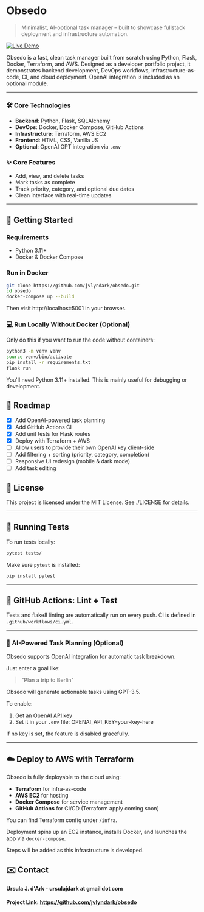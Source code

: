# Obsedo

> Minimalist, AI-optional task manager – built to showcase fullstack deployment and infrastructure automation.

[![Live Demo](https://img.shields.io/badge/Live%20Demo-obsedo.jvlyndark.com-blue?style=flat-square)](http://obsedo.jvlyndark.com)

Obsedo is a fast, clean task manager built from scratch using Python, Flask, Docker, Terraform, and AWS. Designed as a developer portfolio project, it demonstrates backend development, DevOps workflows, infrastructure-as-code, CI, and cloud deployment. OpenAI integration is included as an optional module.

---

### 🛠️ Core Technologies

- **Backend**: Python, Flask, SQLAlchemy
- **DevOps**: Docker, Docker Compose, GitHub Actions
- **Infrastructure**: Terraform, AWS EC2
- **Frontend**: HTML, CSS, Vanilla JS
- **Optional**: OpenAI GPT integration via `.env`

### ✨ Core Features

- Add, view, and delete tasks
- Mark tasks as complete
- Track priority, category, and optional due dates
- Clean interface with real-time updates

---

## 🚀 Getting Started

### Requirements

- Python 3.11+
- Docker & Docker Compose

### Run in Docker

```bash
git clone https://github.com/jvlyndark/obsedo.git
cd obsedo
docker-compose up --build
```

Then visit http://localhost:5001 in your browser.

### 💻 Run Locally Without Docker (Optional)

Only do this if you want to run the code without containers:

```bash
python3 -m venv venv
source venv/bin/activate
pip install -r requirements.txt
flask run
```

You'll need Python 3.11+ installed. This is mainly useful for debugging or development.

## 🧩 Roadmap

- [x] Add OpenAI-powered task planning
- [x] Add GitHub Actions CI
- [x] Add unit tests for Flask routes
- [x] Deploy with Terraform + AWS
- [ ] Allow users to provide their own OpenAI key client-side
- [ ] Add filtering + sorting (priority, category, completion)
- [ ] Responsive UI redesign (mobile & dark mode)
- [ ] Add task editing

## 📄 License

This project is licensed under the MIT License.
See ./LICENSE for details.

---

## 🧪 Running Tests

To run tests locally:

```bash
pytest tests/
```

Make sure `pytest` is installed:

```bash
pip install pytest
```

---

## 🔁 GitHub Actions: Lint + Test

Tests and flake8 linting are automatically run on every push. CI is defined in `.github/workflows/ci.yml`.

---

### 🤖 AI-Powered Task Planning (Optional)

Obsedo supports OpenAI integration for automatic task breakdown.

Just enter a goal like:

> "Plan a trip to Berlin"

Obsedo will generate actionable tasks using GPT-3.5.

To enable:

1. Get an [OpenAI API key](https://platform.openai.com/account/api-keys)
2. Set it in your `.env` file:
   OPENAI_API_KEY=your-key-here

If no key is set, the feature is disabled gracefully.

---

## ☁️ Deploy to AWS with Terraform

Obsedo is fully deployable to the cloud using:

- **Terraform** for infra-as-code
- **AWS EC2** for hosting
- **Docker Compose** for service management
- **GitHub Actions** for CI/CD (Terraform apply coming soon)

You can find Terraform config under `/infra`.

Deployment spins up an EC2 instance, installs Docker, and launches the app via `docker-compose`.

Steps will be added as this infrastructure is developed.

## ✉️ Contact

#### Ursula J. d'Ark - ursulajdark at gmail dot com

#### Project Link: https://github.com/jvlyndark/obsedo
